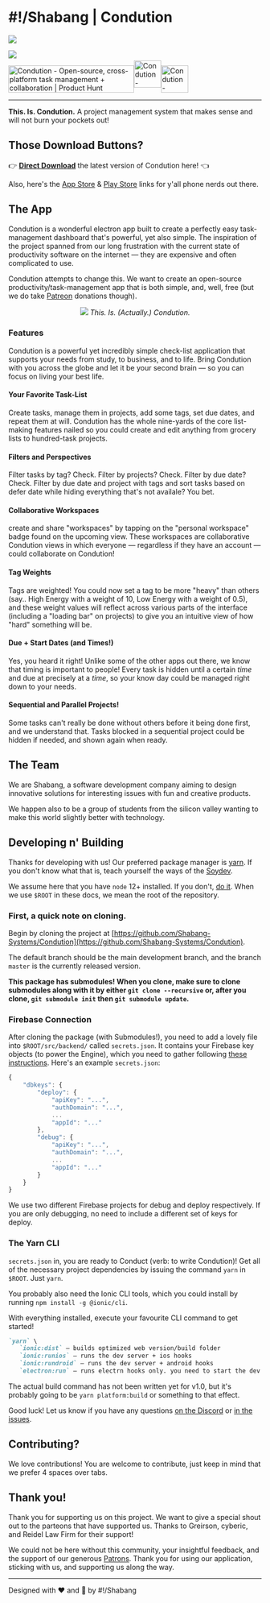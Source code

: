 <h1>#!/Shabang | Condution</h1>

<a href=""><img src="https://img.shields.io/badge/Maintenance%20Level-Actively%20Developed-brightgreen.svg"/> </a>
<!--
<a href="https://github.com/Shabang-Systems/Condution/releases/"><img src="https://img.shields.io/github/package-json/v/shabang-systems/condution"/> </a>
<a href="https://github.com/Shabang-Systems/Condution/releases/"><img src="https://img.shields.io/github/downloads/shabang-systems/condution/total"/> </a>
-->
<a href=""><img src="https://img.shields.io/github/license/shabang-systems/condution"/> </a>

<div style="display: flex; align-items: center; width: 100%">
<a href="https://www.producthunt.com/posts/condution?utm_source=badge-featured&utm_medium=badge&utm_souce=badge-condution" target="_blank"><img src="https://api.producthunt.com/widgets/embed-image/v1/featured.svg?post_id=285358&theme=light" alt="Condution - Open-source, cross-platform task management + collaboration | Product Hunt" style="width: 250px; height: 54px;" width="250" height="54" /></a>
<a href="https://play.google.com/store/apps/details?id=cf.shabang.condution" target="_blank" style="transform: translateY(-10px)"><img src="https://lh3.googleusercontent.com/qF9r3ZjtgG-qyHdmjecArtKiulz1gmwL_xl9R3_fzk6igSeoN0wYbJSKEX5d_fxJRwYZJpHbqcLB3i9atl-9dOfUl9an7U43TfZ9PtQ=s0" alt="Condution - Open-source, cross-platform task management + collaboration" style="width: auto; height:54px" height="54" /></a>
<a href="https://apps.apple.com/us/app/condution/id1523249900" target="_blank"><img src="https://developer.apple.com/news/images/download-on-the-app-store-badge.png" alt="Condution - Open-source, cross-platform task management + collaboration" style="width: auto; height: 54px;" height="54" /></a>
</div>

***

**This. Is. Condution.** A project management system that makes sense and will not burn your pockets out!

## Those Download Buttons?
👉 [**Direct Download**](https://www.condution.com/#downloads) the latest version of Condution here! 👈 

Also, here's the [App Store](https://apps.apple.com/us/app/condution/id1523249900) & [Play Store](https://play.google.com/store/apps/details?id=cf.shabang.condution) links for y'all phone nerds out there.

## The App
Condution is a wonderful electron app built to create a perfectly easy task-management dashboard that's powerful, yet also simple. The inspiration of the project spanned from our long frustration with the current state of productivity software on the internet — they are expensive and often complicated to use.

Condution attempts to change this. We want to create an open-source productivity/task-management app that is both simple, and, well, free (but we do take [Patreon](https://www.patreon.com/condution) donations though).

<p align="center">
  <img src="https://www.condution.com/app.png" />
  <i>This. Is. (Actually.) Condution.</i>
</p>

### Features 
Condution is a powerful yet incredibly simple check-list application that supports your needs from study, to business, and to life. Bring Condution with you across the globe and let it be your second brain — so you can focus on living your best life.

#### Your Favorite Task-List
Create tasks, manage them in projects, add some tags, set due dates, and repeat them at will. Condution has the whole nine-yards of the core list-making features nailed so you could create and edit anything from grocery lists to hundred-task projects.

#### Filters and Perspectives
Filter tasks by tag? Check. Filter by projects? Check. Filter by due date? Check. Filter by due date and project with tags and sort tasks based on defer date while hiding everything that's not availale? You bet.

#### Collaborative Workspaces
create and share "workspaces" by tapping on the "personal workspace" badge found on the upcoming view. These workspaces are collaborative Condution views in which everyone — regardless if they have an account — could collaborate on Condution!

#### Tag Weights
Tags are weighted! You could now set a tag to be more "heavy" than others (say.. High Energy with a weight of 10, Low Energy with a weight of 0.5), and these weight values will reflect across various parts of the interface (including a "loading bar" on projects) to give you an intuitive view of how "hard" something will be.

#### Due + Start Dates (and Times!)
Yes, you heard it right! Unlike some of the other apps out there, we know that timing is important to people! Every task is hidden until a certain *time* and due at precisely at a *time*, so your know day could be managed right down to your needs.

#### Sequential and Parallel Projects!
Some tasks can't really be done without others before it being done first, and we understand that. Tasks blocked in a sequential project could be hidden if needed, and shown again when ready.

## The Team
We are Shabang, a software development company aiming to design innovative solutions for interesting issues with fun and creative products.

We happen also to be a group of students from the silicon valley wanting to make this world slightly better with technology.

## Developing n' Building
Thanks for developing with us! Our preferred package manager is [yarn](https://yarnpkg.com/). If you don't know what that is, teach yourself the ways of the [Soydev](https://www.urbandictionary.com/define.php?term=Soydev).

We assume here that you have `node` 12+ installed. If you don't, [do it](https://nodejs.org/en/). When we use `$ROOT` in these docs, we mean the root of the repository.

### First, a quick note on cloning.

Begin by cloning the project at [https://github.com/Shabang-Systems/Condution](https://github.com/Shabang-Systems/Condution). 

The default branch should be the main development branch, and the branch `master` is the currently released version.

**This package has submodules! When you clone, make sure to clone submodules along with it by either `git clone --recursive` or, after you clone, `git submodule init` then `git submodule update`.**

### Firebase Connection

After cloning the package (with Submodules!), you need to add a lovely file into `$ROOT/src/backend/` called `secrets.json`. It contains your Firebase key objects (to power the Engine), which you need to gather following [these instructions](https://firebase.google.com/docs/web/setup#config-object). Here's an example `secrets.json`:

```jsx
{
    "dbkeys": {
        "deploy": {
            "apiKey": "...",
            "authDomain": "...",
            ...
            "appId": "..."
        },
        "debug": {
            "apiKey": "...",
            "authDomain": "...",
            ...
            "appId": "..."
        }
    }
}
```

We use two different Firebase projects for debug and deploy respectively. If you are only debugging, no need to include a different set of keys for deploy.

### The Yarn CLI

`secrets.json` in, you are ready to Conduct (verb: to write Condution)! Get all of the necessary project dependencies by issuing the command `yarn` in `$ROOT`. Just `yarn`.

You probably also need the Ionic CLI tools, which you could install by running `npm install -g @ionic/cli`.

With everything installed, execute your favourite CLI command to get started!

```markdown
`yarn` \
   `ionic:dist` — builds optimized web version/build folder
   `ionic:runios` — runs the dev server + ios hooks
   `ionic:rundroid` — runs the dev server + android hooks
   `electron:run` — runs electrn hooks only. you need to start the dev server with any of :point_up_2:
```

The actual build command has not been written yet for v1.0, but it's probably going to be `yarn platform:build` or something to that effect.

Good luck! Let us know if you have any questions [on the Discord](https://discord.gg/3hS7yv3) or [in the issues](https://github.com/Shabang-Systems/Condution/issues).

## Contributing?
We love contributions! You are welcome to contribute, just keep in mind that we prefer 4 spaces over tabs.

## Thank you!
Thank you for supporting us on this project. We want to give a special shout out to the parteons that have supported us. 
Thanks to Greirson, cyberic, and Reidel Law Firm for their support!

We could not be here without this community, your insightful feedback, and the support of our generous [Patrons](https://www.patreon.com/condution). Thank you for using our application, sticking with us, and supporting us along the way.

***

Designed with :heart: and :green_salad: by #!/Shabang
